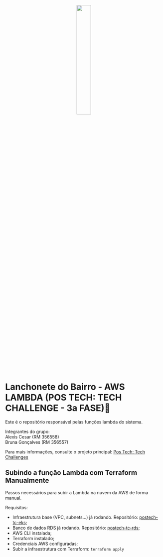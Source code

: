 <div align="center">
<img src="https://github.com/user-attachments/assets/208a0ebb-ca7c-4b0b-9f68-0b35050a9880" width="30%" />
</div>

# Lanchonete do Bairro - AWS LAMBDA (POS TECH: TECH CHALLENGE - 3a FASE)🚀

Este é o repositório responsável pelas funções lambda do sistema.

Integrantes do grupo:<br>
Alexis Cesar (RM 356558)<br>
Bruna Gonçalves (RM 356557)

Para mais informações, consulte o projeto principal: [Pos Tech: Tech Challenges](https://github.com/AlexisCesar/postech-tech-challenges)

## Subindo a função Lambda com Terraform Manualmente
Passos necessários para subir a Lambda na nuvem da AWS de forma manual.

Requisitos:
- Infraestrutura base (VPC, subnets...) já rodando. Repositório: [postech-tc-eks](https://github.com/AlexisCesar/postech-tc-eks);
- Banco de dados RDS já rodando. Repositório: [postech-tc-rds](https://github.com/AlexisCesar/postech-tc-rds);
- AWS CLI instalada;
- Terraform instalado;
- Credenciais AWS configuradas;
- Subir a infraestrutura com Terraform: ```terraform apply```